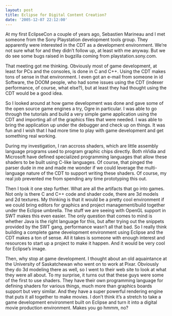 ```yaml
---
layout: post
title: Eclipse for Digital Content Creation?
date: '2005-12-07 22:12:00'
---
```



At my first EclipseCon a couple of years ago, Sebastien Marineau and I met someone from the Sony Playstation development tools group. They apparently were interested in the CDT as a development environment. We’re not sure what for and they didn’t follow up, at least with me anyway. But we do see some bugs raised in bugzilla coming from playstation.sony.com.

That meeting got me thinking. Obviously most of game development, at least for PCs and the consoles, is done in C and C++. Using the CDT makes tons of sense in that environment. I even got an e-mail from someone in id Software, the DOOM people, who had some issues using the CDT (indexer performance, of course, what else?), but at least they had thought using the CDT would be a good idea.

So I looked around at how game development was done and gave some of the open source game engines a try, Ogre in particular. I was able to go through the tutorials and build a very simple game application using the CDT and importing all of the graphics files that were needed. I was able to bring the application up under the debugger and check up on things. It was fun and I wish that I had more time to play with game development and get something real working.

During my investigation, I ran accross shaders, which are little assembly language programs used to program graphic chips directly. Both nVidia and Microsoft have defined specialized programming languages that allow these shaders to be built using C-like languages. Of course, that pinged the parser dude in me and made me wonder if we could leverage the multi-language nature of the CDT to support writing these shaders. Of course, my real job prevented me from spending any time prototyping this out.

Then I took it one step further. What are all the artifacts that go into games. Not only is there C and C++ code and shader code, there are 3d models and 2d textures. My thinking is that it would be a pretty cool environment if we could bring editors for graphics and project management/build together under the Eclipse umbrella. The stuff we are seeing with OpenGL support in SWT makes this even easier. The only question that comes to mind is whether Java is the right language for this, but after trying out the snippets provided by the SWT gang, performance wasn’t all that bad. So I really think building a complete game development environment using Eclipse and the CDT makes a ton of sense. All it takes is someone with enough interest and resources to start up a project to make it happen. And it would be very cool for Eclipse’s image.

Then, why stop at game development. I thought about an old aquaintance at the University of Saskatchewan who went on to work at Pixar. Obviously they do 3d modeling there as well, so I went to their web site to look at what they were all about. To my surprise, it turns out that these guys were some of the first to use shaders. They have their own programming language for defining shaders for various things, much more than graphics boards support but very similar. And they have a super powerful rendering engine that puts it all together to make movies. I don’t think it’s a stretch to take a game development environment built on Eclipse and turn it into a digital movie production environment. Makes you go hmmm, no?


